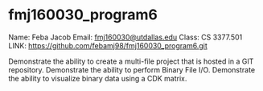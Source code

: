# fmj160030_program6

Name: Feba Jacob
Email: fmj160030@utdallas.edu
Class: CS 3377.501
LINK: https://github.com/febamj98/fmj160030_program6.git

Demonstrate the ability to create a multi-file project that is hosted in a GIT repository. Demonstrate the ability to perform Binary File I/O. Demonstrate the ability to visualize binary data using a CDK matrix. 
